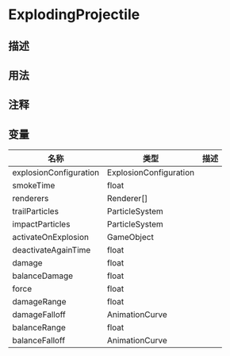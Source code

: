 # ExplodingProjectile
## 描述

## 用法

## 注释

## 变量
| 名称 | 类型 | 描述 |
| ----------- | ----------- | ----------- |
| explosionConfiguration | ExplosionConfiguration |  |  
| smokeTime  | float |  |  
| renderers | Renderer[] |  |  
| trailParticles | ParticleSystem |  |  
| impactParticles | ParticleSystem |  |  
| activateOnExplosion | GameObject |  |  
| deactivateAgainTime  | float |  |  
| damage  | float |  |  
| balanceDamage  | float |  |  
| force  | float |  |  
| damageRange  | float |  |  
| damageFalloff | AnimationCurve |  |  
| balanceRange  | float |  |  
| balanceFalloff | AnimationCurve |  |  
